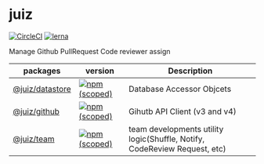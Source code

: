 # juiz

[![CircleCI](https://circleci.com/gh/teitei-tk/juiz/tree/master.svg?style=svg)](https://circleci.com/gh/teitei-tk/juiz/tree/master)
[![lerna](https://img.shields.io/badge/maintained%20with-lerna-cc00ff.svg)](https://lernajs.io/)

Manage Github PullRequest Code reviewer assign

| packages                                                                            | version                                                                                                                              | Description                                                               |
| ----------------------------------------------------------------------------------- | ------------------------------------------------------------------------------------------------------------------------------------ | ------------------------------------------------------------------------- |
| [@juiz/datastore](https://github.com/teitei-tk/juiz/tree/master/packages/datastore) | [![npm (scoped)](https://img.shields.io/npm/v/@juiz/datastore.svg?style=flat-square)](https://www.npmjs.com/package/@juiz/datastore) | Database Accessor Objcets                                                 |
| [@juiz/github](https://github.com/teitei-tk/juiz/tree/master/packages/github)       | [![npm (scoped)](https://img.shields.io/npm/v/@juiz/github.svg?flat-square)](https://www.npmjs.com/package/@juiz/github)             | Gihutb API Client (v3 and v4)                                             |
| [@juiz/team](https://github.com/teitei-tk/juiz/tree/master/packages/team)           | [![npm (scoped)](https://img.shields.io/npm/v/@juiz/team.svg?style=flat-square)](https://www.npmjs.com/package/@juiz/team)           | team developments utility logic(Shuffle, Notify, CodeReview Request, etc) |
